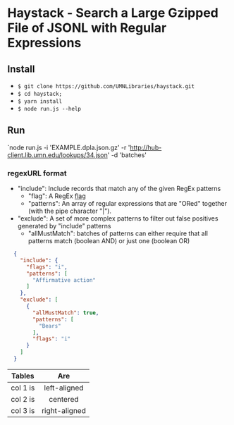# Haystack - Search a Large Gzipped File of JSONL with Regular Expressions

## Install

* `$ git clone https://github.com/UMNLibraries/haystack.git`
* `$ cd haystack;`
* `$ yarn install`
* `$ node run.js --help`

## Run

`node run.js -i 'EXAMPLE.dpla.json.gz' -r 'http://hub-client.lib.umn.edu/lookups/34.json' -d 'batches'


### regexURL format

* "include":  Include records that match any of the given RegEx patterns
  * "flag": A RegEx [flag](https://developer.mozilla.org/en-US/docs/Web/JavaScript/Reference/Global_Objects/RegExp)
  * "patterns": An array of regular expressions that are "ORed" together (with the pipe character "|").
* "exclude": A set of more complex patterns to filter out false positives generated by "include" patterns
  * "allMustMatch": batches of patterns can either require that all patterns match (boolean AND) or just one (boolean OR)

```JSON
  {
    "include": {
      "flags": "i",
      "patterns": [
        "Affirmative action"
      ]
    },
    "exclude": [
      {
        "allMustMatch": true,
        "patterns": [
          "Bears"
        ],
        "flags": "i"
      }
    ]
  }
```


| Tables   |      Are      |
|----------|:-------------:|
| col 1 is |  left-aligned |
| col 2 is |    centered   |
| col 3 is | right-aligned |